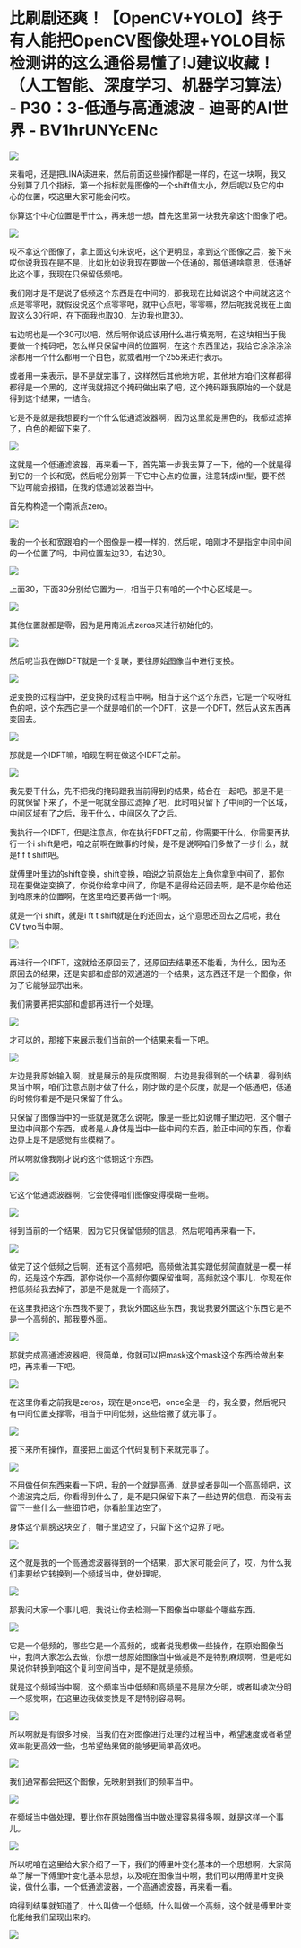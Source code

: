 # 比刷剧还爽！【OpenCV+YOLO】终于有人能把OpenCV图像处理+YOLO目标检测讲的这么通俗易懂了!J建议收藏！（人工智能、深度学习、机器学习算法） - P30：3-低通与高通滤波 - 迪哥的AI世界 - BV1hrUNYcENc

![](img/06fccdc033b140acd3c21d2e86db173a_0.png)

来看吧，还是把LINA读进来，然后前面这些操作都是一样的，在这一块啊，我又分别算了几个指标，第一个指标就是图像的一个shift值大小，然后呢以及它的中心的位置，哎这里大家可能会问哎。

你算这个中心位置是干什么，再来想一想，首先这里第一块我先拿这个图像了吧。

![](img/06fccdc033b140acd3c21d2e86db173a_2.png)

哎不拿这个图像了，拿上面这句来说吧，这个更明显，拿到这个图像之后，接下来哎你说我现在是不是，比如比如说我现在要做一个低通的，那低通啥意思，低通好比这个事，我现在只保留低频吧。

我们刚才是不是说了低频这个东西是在中间的，那我现在比如说这个中间就这这个点是零零吧，就假设说这个点零零吧，就中心点吧，零零嘛，然后呢我说我在上面取这么30行吧，在下面我也取30，左边我也取30。

右边呢也是一个30可以吧，然后啊你说应该用什么进行填充啊，在这块相当于我要做一个掩码吧，怎么样只保留中间的位置啊，在这个东西里边，我给它涂涂涂涂涂都用一个什么都用一个白色，就或者用一个255来进行表示。

或者用一来表示，是不是就完事了，这样然后其他地方呢，其他地方咱们这样都得都得是一个黑的，这样我就把这个掩码做出来了吧，这个掩码跟我原始的一个就是得到这个结果，一结合。

它是不是就是我想要的一个什么低通滤波器啊，因为这里就是黑色的，我都过滤掉了，白色的都留下来了。

![](img/06fccdc033b140acd3c21d2e86db173a_4.png)

这就是一个低通滤波器，再来看一下，首先第一步我去算了一下，他的一个就是得到它的一个长和宽，然后呢分别算一下它中心点的位置，注意转成int型，要不然下边可能会报错，在我的低通滤波器当中。

首先构构造一个南派点zero。

![](img/06fccdc033b140acd3c21d2e86db173a_6.png)

我的一个长和宽跟咱的一个图像是一模一样的，然后呢，咱刚才不是指定中间中间的一个位置了吗，中间位置左边30，右边30。



![](img/06fccdc033b140acd3c21d2e86db173a_8.png)

上面30，下面30分别给它置为一，相当于只有咱的一个中心区域是一。

![](img/06fccdc033b140acd3c21d2e86db173a_10.png)

其他位置就都是零，因为是用南派点zeros来进行初始化的。

![](img/06fccdc033b140acd3c21d2e86db173a_12.png)

然后呢当我在做IDFT就是一个复联，要往原始图像当中进行变换。

![](img/06fccdc033b140acd3c21d2e86db173a_14.png)

逆变换的过程当中，逆变换的过程当中啊，相当于这个这个东西，它是一个哎呀红色的吧，这个东西它是一个就是咱们的一个DFT，这是一个DFT，然后从这东西再变回去。



![](img/06fccdc033b140acd3c21d2e86db173a_16.png)

那就是一个IDFT嘛，咱现在啊在做这个IDFT之前。

![](img/06fccdc033b140acd3c21d2e86db173a_18.png)

我先要干什么，先不把我的掩码跟我当前得到的结果，结合在一起吧，那是不是一的就保留下来了，不是一呢就全部过滤掉了吧，此时咱只留下了中间的一个区域，中间区域有了之后，我干什么，中间区久了之后。

我执行一个IDFT，但是注意点，你在执行FDFT之前，你需要干什么，你需要再执行一个i shift是吧，咱之前啊在做事的时候，是不是说啊咱们多做了一步什么，就是f f t shift吧。

就傅里叶里边的shift变换，shift变换，咱说之前原始左上角你拿到中间了，那你现在要做逆变换了，你说你给拿中间了，你是不是得给还回去啊，是不是你给他还到咱原来的位置啊，在这里咱还要再做一个I啊。

就是一个i shift，就是i ft t shift就是在的还回去，这个意思还回去之后呢，我在CV two当中啊。



![](img/06fccdc033b140acd3c21d2e86db173a_20.png)

再进行一个IDFT，这就给还原回去了，还原回去结果还不能看，为什么，因为还原回去的结果，还是实部和虚部的双通道的一个结果，这东西还不是一个图像，你为了它能够显示出来。

我们需要再把实部和虚部再进行一个处理。

![](img/06fccdc033b140acd3c21d2e86db173a_22.png)

才可以的，那接下来展示我们当前的一个结果来看一下吧。

![](img/06fccdc033b140acd3c21d2e86db173a_24.png)

左边是我原始输入啊，就是展示的是灰度图啊，右边是我得到的一个结果，得到结果当中啊，咱们注意点刚才做了什么，刚才做的是个灰度，就是一个低通吧，低通的时候你看是不是只保留了什么。

只保留了图像当中的一些就是就怎么说呢，像是一些比如说帽子里边吧，这个帽子里边中间那个东西，或者是人身体是当中一些中间的东西，脸正中间的东西，你看边界上是不是感觉有些模糊了。

所以啊就像我刚才说的这个低铜这个东西。

![](img/06fccdc033b140acd3c21d2e86db173a_26.png)

它这个低通滤波器啊，它会使得咱们图像变得模糊一些啊。

![](img/06fccdc033b140acd3c21d2e86db173a_28.png)

得到当前的一个结果，因为它只保留低频的信息，然后呢咱再来看一下。

![](img/06fccdc033b140acd3c21d2e86db173a_30.png)

做完了这个低频之后啊，还有这个高频吧，高频做法其实跟低频简直就是一模一样的，还是这个东西，那你说你一个高频你要保留谁啊，高频就这个事儿，你现在你把低频给我去掉了，那是不是就是一个高频了。

在这里我把这个东西我不要了，我说外面这些东西，我说我要外面这个东西它是不是一个高频的，那我要外面。

![](img/06fccdc033b140acd3c21d2e86db173a_32.png)

那就完成高通滤波器吧，很简单，你就可以把mask这个mask这个东西给做出来吧，再来看一下吧。

![](img/06fccdc033b140acd3c21d2e86db173a_34.png)

在这里你看之前我是zeros，现在是once吧，once全是一的，我全要，然后呢只有中间位置支撑零，相当于中间低频，这些给撇了就完事了。



![](img/06fccdc033b140acd3c21d2e86db173a_36.png)

接下来所有操作，直接把上面这个代码复制下来就完事了。

![](img/06fccdc033b140acd3c21d2e86db173a_38.png)

不用做任何东西来看一下吧，我的一个就是高通，就是或者是叫一个高高频吧，这个滤波完之后，你看得到什么了，是不是只保留下来了一些边界的信息，而没有去留下一些什么一些细节吧，你看脸里边空了。

身体这个肩膀这块空了，帽子里边空了，只留下这个边界了吧。

![](img/06fccdc033b140acd3c21d2e86db173a_40.png)

这个就是我的一个高通滤波器得到的一个结果，那大家可能会问了，哎，为什么我们非要给它转换到一个频域当中，做处理呢。



![](img/06fccdc033b140acd3c21d2e86db173a_42.png)

那我问大家一个事儿吧，我说让你去检测一下图像当中哪些个哪些东西。

![](img/06fccdc033b140acd3c21d2e86db173a_44.png)

它是一个低频的，哪些它是一个高频的，或者说我想做一些操作，在原始图像当中，我问大家怎么去做，你想一想原始图像当中做减是不是特别麻烦啊，但是呢如果说你转换到咱这个复利空间当中，是不是就是频频。

就是这个频域当中啊，这个频率当中低频和高频是不是层次分明，或者叫棱次分明一个感觉啊，在这里边我做变换是不是特别容易啊。



![](img/06fccdc033b140acd3c21d2e86db173a_46.png)

所以啊就是有很多时候，当我们在对图像进行处理的过程当中，希望速度或者希望效率能更高效一些，也希望结果做的能够更简单高效吧。



![](img/06fccdc033b140acd3c21d2e86db173a_48.png)

我们通常都会把这个图像，先映射到我们的频率当中。

![](img/06fccdc033b140acd3c21d2e86db173a_50.png)

在频域当中做处理，要比你在原始图像当中做处理容易得多啊，就是这样一个事儿。

![](img/06fccdc033b140acd3c21d2e86db173a_52.png)

所以呢咱在这里给大家介绍了一下，我们的傅里叶变化基本的一个思想啊，大家简单了解一下傅里叶变化基本思想，以及呢在图像当中啊，我们可以用傅里叶变换诶，做什么事，一个低通滤波器，一个高通滤波器，再来看一看。

咱得到结果就知道了，什么叫做一个低频，什么叫做一个高频，这个就是傅里叶变化能给我们呈现出来的。

![](img/06fccdc033b140acd3c21d2e86db173a_54.png)